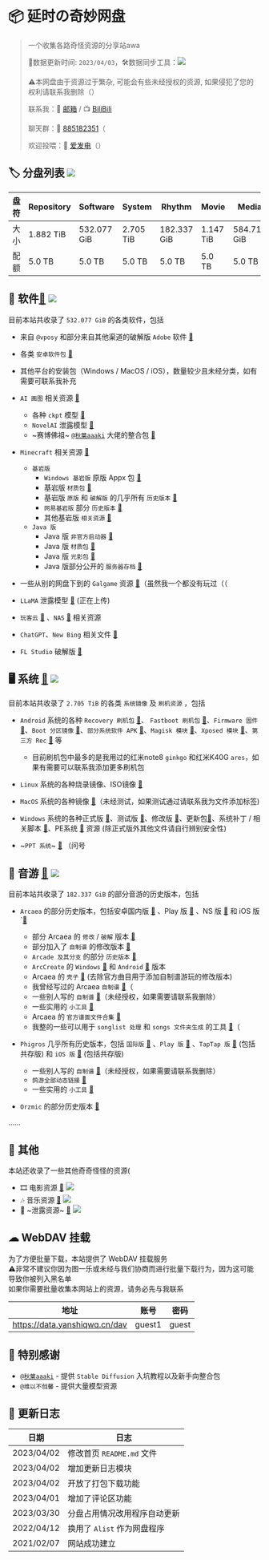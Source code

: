 # 📦 延时の奇妙网盘

> 一个收集各路奇怪资源的分享站awa 
> 
> 🔄数据更新时间: `2023/04/03`，🛠️数据同步工具：![](https://img.shields.io/badge/yanshiqwq-blue?logo=github&label=e5_usage_sync&link=https%3A%2F%2Fgithub.com%2Fyanshiqwq%2Fe5_usage_sync%2F&link=https%3A%2F%2Fgithub.com%2Fyanshiqwq%2F&cacheSeconds=3600)
>
> ⚠本网盘由于资源过于繁杂, 可能会有些未经授权的资源, 如果侵犯了您的权利请联系我删除（）
>
> 联系我：📧 [邮箱](mailto:yanshiqwq@126.com) / 📺 [BiliBili](https://space.bilibili.com/431304449)
>
> 聊天群：💬 [885182351](https://jq.qq.com/?_wv=1027&k=gHfN8ogz)（
> 
> 欢迎投喂：🔋 [爱发电](https://afdian.net/a/yanshiqwq)（）

## 🏷 分盘列表 ![](https://img.shields.io/badge/Root-orange?logo=DPD&label=Alist&cacheSeconds=3600)

| 盘符 | Repository | Software | System | Rhythm | Movie | Media |
| - | - | - | - | - | - | - |
| 大小 | 1.882 TiB | 532.077 GiB | 2.705 TiB | 182.337 GiB | 1.147 TiB | 584.713 GiB |
| 配额 | 5.0 TB | 5.0 TB | 5.0 TB | 5.0 TB | 5.0 TB | 5.0 TB |

## 💾 软件[🔗](./software/) ![](https://img.shields.io/badge/Software-orange?logo=Microsoft%20OneDrive&label=532.077%20GiB&cacheSeconds=3600)

目前本站共收录了 `532.077 GiB` 的各类软件，包括

-	来自 `@vposy` 和部分来自其他渠道的破解版 `Adobe` 软件 [🔗](./software/adobe/)

-	各类 `安卓软件包` [🔗](./software/android/)

-	其他平台的安装包（Windows / MacOS / iOS），数量较少且未经分类，如有需要可联系我补充

-	`AI 画图` 相关资源 [🔗](./software/other/stable_diffusion/)

	-	各种 `ckpt` 模型 [🔗](./software/other/stable_diffusion/models/)	
	-	`NovelAI` 泄露模型 [🔗](./software/other/stable_diffusion/models/ckpt/novelaileak/)
	-	~赛博佛祖~ [`@秋葉aaaki`](https://space.bilibili.com/12566101) 大佬的整合包 [🔗](./software/other/stable_diffusion/webui/novelai-webui/)

-	`Minecraft` 相关资源 [🔗](./software/game/mc/)
	-	`基岩版`
		-	`Windows 基岩版` 原版 Appx 包 [🔗](./software/game/mc/mcbe/)
		-	基岩版 `材质包` [🔗](./software/game/mc/mcpack/)
		-	基岩版 `原版` 和 `破解版` 的几乎所有 `历史版本` [🔗](./software/game/mc/mcpe/official/)
		-	`网易基岩版` 部分 `历史版本` [🔗](./software/game/mc/mcpe/netease/)
		-	其他基岩版 `相关资源` [🔗](./software/game/mc/mcpe_mod/)
	-	`Java 版`
		-	Java 版 `非官方启动器` [🔗](./software/game/mc/mclauncher/)
		-	Java 版 `材质包` [🔗](./software/game/mc/respack/)
		-	Java 版 `光影包` [🔗](./software/game/mc/shaderpack/)
		-	Java 版部分公开的 `服务器存档` [🔗](./software/game/mc/save/)

-	一些从别的网盘下到的 `Galgame` 资源 [🔗](./software/game/galgame/)（虽然我一个都没有玩过（（

-	`LLaMA` 泄露模型 [🔗](./software/other/pyllama/) (正在上传)

-	`玩客云` [🔗](./software/other/wankeyun/) 、`NAS` [🔗](./software/other/nas/) 相关资源

-	`ChatGPT`、`New Bing` 相关文件 [🔗](./software/other/chatgpt/)

-	`FL Studio` 破解版 [🔗](./software/other/flstudio/)

## 🖥 系统 [🔗](./system/) ![](https://img.shields.io/badge/System-orange?logo=Microsoft%20OneDrive&label=2.705%20TiB&cacheSeconds=3600)

目前本站共收录了 `2.705 TiB` 的各类 `系统镜像` 及 `刷机资源` ，包括

-	`Android` 系统的各种 `Recovery 刷机包` [🔗](./system/android/rom/recovery/)、 `Fastboot 刷机包` [🔗](./system/android/rom/fastboot/)、`Firmware 固件` [🔗](./system/android/rom/firmware/)、`Boot 分区镜像` [🔗](./system/android/boot/)、`部分系统软件 APK` [🔗](./system/android/app/)、`Magisk 模块` [🔗](./system/android/magisk/)、`Xposed 模块` [🔗](./system/android/xposed/)、`第三方 Rec` [🔗](./system/android/recovery/) 等
	
	-	目前刷机包中最多的是我用过的红米note8 `ginkgo` 和红米K40G `ares`，如果有需要可以联系我添加更多刷机包

-	`Linux` 系统的各种烧录镜像、ISO镜像 [🔗](./system/linux/)

-	`MacOS` 系统的各种镜像 [🔗](./system/macos/)（未经测试，如果测试通过请联系我为文件添加标签)

-	`Windows` 系统的各种正式版 [🔗](./system/windows/releases/)、测试版 [🔗](./system/windows/beta/)、修改版 [🔗](./system/windows/edit/)、更新包[🔗](./system/windows/updates/)、系统补丁 / 相关脚本 [🔗](./system/windows/patches/)、PE系统 [🔗](./system/windows/winpe/) 资源 (除正式版外其他文件请自行辨别安全性)

-	~`PPT 系统`~ [🔗](./system/other/ppt/) （问号

## 🥁 音游 [🔗](./rhythm/) ![](https://img.shields.io/badge/Rhythm-orange?logo=Microsoft%20OneDrive&label=182.337%20GiB&cacheSeconds=3600)

目前本站共收录了 `182.337 GiB` 的部分音游的历史版本，包括

-	`Arcaea` 的部分历史版本，包括安卓国内版 [🔗](./rhythm/arcaea/android/) 、Play 版 [🔗](./rhythm/arcaea/android/play/) 、NS 版 [🔗](./rhythm/arcaea/ns/) 和 iOS 版`[🔗](./rhythm/arcaea/ios/)

	-	部分 Arcaea 的 `修改` / `破解` 版本 [🔗](./rhythm/arcaea/android/patch/) 
	-	部分加入了 `自制谱` 的修改版本 [🔗](./rhythm/arcaea/fanmade/apk/)
	-	`Arcade 及其分支` 的部分 `历史版本` [🔗](./rhythm/arcaea/fanmade/arcade/)
	-	`ArcCreate` 的 `Windows` [🔗](./rhythm/arcaea/fanmade/arccreate/Build-StandaloneWindows64.zip) 和 `Android` [🔗](./rhythm/arcaea/fanmade/arccreate/ArcCreate.apk) 版本
	-	Arcaea 的 `壳子` [🔗](./rhythm/arcaea/fanmade/base`) (去除官方曲目用于添加自制谱游玩的修改版本)
	-	我曾经写过的 Arcaea `自制谱` [🔗](./rhythm/arcaea/fanmade/chart_arcfan/)（
	-	一些别人写的 `自制谱` [🔗](./rhythm/arcaea/fanmade/chart_aff/)（未经授权，如果需要请联系我删除）
	-	一些实用的 `小工具` [🔗](./rhythm/arcaea/tool/)
	-	Arcaea 的 `官方谱面文件合集` [🔗](./rhythm/arcaea/songs/)
	-	我整的一些可以用于 `songlist 处理` 和 `songs 文件夹生成` 的工具 [🔗](./rhythm/arcaea/fanmade/merge_tool/)（

-	`Phigros` 几乎所有历史版本，包括 `国际版` [🔗](./rhythm/phigros/android/global/) 、`Play 版` [🔗](./rhythm/phigros/android/play/) 、`TapTap 版` [🔗](./rhythm/phigros/android/) (包括共存版) 和 `iOS 版` [🔗](./rhythm/phigros/ios/) (包括共存版)

	-	一些别人写的 `自制谱` [🔗](./rhythm/phigros/fanmade/)（未经授权，如果需要请联系我删除）
	-	`鸽游全部动态链接` [🔗](./rhythm/phigros/link/)
	-	一些实用的 `小工具` [🔗](./rhythm/phigros/tool/)

-	`Orzmic` 的部分历史版本 [🔗](./rhythm/orzmic/)

......

## 🤔 其他 

本站还收录了一些其他奇奇怪怪的资源(

- 🎞 电影资源 [🔗](./movie/) ![](https://img.shields.io/badge/Movie-orange?logo=Microsoft%20OneDrive&label=1.147%20TiB&cacheSeconds=3600)	
- 🎶 音乐资源 [🔗](./media/audio/CloudMusic/) ![](https://img.shields.io/badge/Media%2fMusic-green?logo=Microsoft%20OneDrive&label=22.39%20GiB&cacheSeconds=3600)
- 🔎 ~泄露资源~ [🔗](./share/zip/leak/) ![](https://img.shields.io/badge/Repository%2fLeak-green?logo=Microsoft%20OneDrive&label=182.84%20GiB&cacheSeconds=3600)

## ☁ WebDAV 挂载
为了方便批量下载，本站提供了 WebDAV 挂载服务  
⚠非常不建议你因为图一乐或未经与我们协商而进行批量下载行为，因为这可能导致你被列入黑名单  
如果你需要批量收集本网站上的资源，请务必先与我联系  

| 地址 | 账号 | 密码 |
| - | - | - |
| https://data.yanshiqwq.cn/dav | guest1 | guest |

## 🙇‍ 特别感谢
- [`@秋葉aaaki`](https://space.bilibili.com/12566101) - 提供 `Stable Diffusion` 入坑教程以及新手向整合包
- `@维以不戗馨` - 提供大量模型资源

## 📕 更新日志

| 日期 | 日志 |
| - | - |
| 2023/04/02 | 修改首页 `README.md` 文件 |
| 2023/04/02 | 增加更新日志模块 |
| 2023/04/02 | 开放了打包下载功能 |
| 2023/04/01 | 增加了评论区功能 |
| 2023/03/30 | 分盘占用情况改用程序自动更新 |
| 2022/04/12 | 换用了 `Alist` 作为网盘程序 |
| 2021/02/07 | 网站成功建立 |
